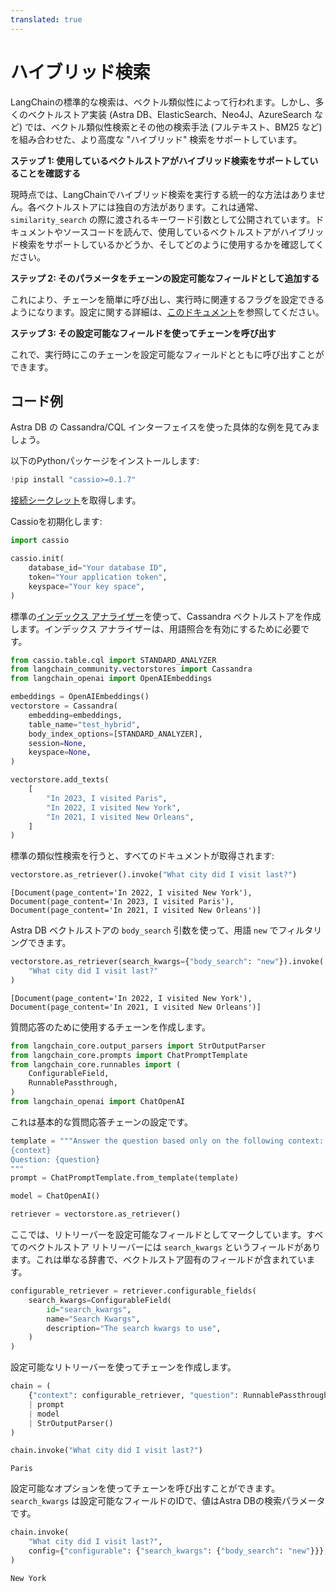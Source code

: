 ```yaml
---
translated: true
---
```


# ハイブリッド検索

LangChainの標準的な検索は、ベクトル類似性によって行われます。しかし、多くのベクトルストア実装 (Astra DB、ElasticSearch、Neo4J、AzureSearch など) では、ベクトル類似性検索とその他の検索手法 (フルテキスト、BM25 など) を組み合わせた、より高度な "ハイブリッド" 検索をサポートしています。

**ステップ 1: 使用しているベクトルストアがハイブリッド検索をサポートしていることを確認する**

現時点では、LangChainでハイブリッド検索を実行する統一的な方法はありません。各ベクトルストアには独自の方法があります。これは通常、`similarity_search` の際に渡されるキーワード引数として公開されています。ドキュメントやソースコードを読んで、使用しているベクトルストアがハイブリッド検索をサポートしているかどうか、そしてどのように使用するかを確認してください。

**ステップ 2: そのパラメータをチェーンの設定可能なフィールドとして追加する**

これにより、チェーンを簡単に呼び出し、実行時に関連するフラグを設定できるようになります。設定に関する詳細は、[このドキュメント](/docs/expression_language/primitives/configure)を参照してください。

**ステップ 3: その設定可能なフィールドを使ってチェーンを呼び出す**

これで、実行時にこのチェーンを設定可能なフィールドとともに呼び出すことができます。

## コード例

Astra DB の Cassandra/CQL インターフェイスを使った具体的な例を見てみましょう。

以下のPythonパッケージをインストールします:

```python
!pip install "cassio>=0.1.7"
```

[接続シークレット](https://docs.datastax.com/en/astra/astra-db-vector/get-started/quickstart.html)を取得します。

Cassioを初期化します:

```python
import cassio

cassio.init(
    database_id="Your database ID",
    token="Your application token",
    keyspace="Your key space",
)
```

標準の[インデックス アナライザー](https://docs.datastax.com/en/astra/astra-db-vector/cql/use-analyzers-with-cql.html)を使って、Cassandra ベクトルストアを作成します。インデックス アナライザーは、用語照合を有効にするために必要です。

```python
from cassio.table.cql import STANDARD_ANALYZER
from langchain_community.vectorstores import Cassandra
from langchain_openai import OpenAIEmbeddings

embeddings = OpenAIEmbeddings()
vectorstore = Cassandra(
    embedding=embeddings,
    table_name="test_hybrid",
    body_index_options=[STANDARD_ANALYZER],
    session=None,
    keyspace=None,
)

vectorstore.add_texts(
    [
        "In 2023, I visited Paris",
        "In 2022, I visited New York",
        "In 2021, I visited New Orleans",
    ]
)
```

標準の類似性検索を行うと、すべてのドキュメントが取得されます:

```python
vectorstore.as_retriever().invoke("What city did I visit last?")
```

```output
[Document(page_content='In 2022, I visited New York'),
Document(page_content='In 2023, I visited Paris'),
Document(page_content='In 2021, I visited New Orleans')]
```

Astra DB ベクトルストアの `body_search` 引数を使って、用語 `new` でフィルタリングできます。

```python
vectorstore.as_retriever(search_kwargs={"body_search": "new"}).invoke(
    "What city did I visit last?"
)
```

```output
[Document(page_content='In 2022, I visited New York'),
Document(page_content='In 2021, I visited New Orleans')]
```

質問応答のために使用するチェーンを作成します。

```python
from langchain_core.output_parsers import StrOutputParser
from langchain_core.prompts import ChatPromptTemplate
from langchain_core.runnables import (
    ConfigurableField,
    RunnablePassthrough,
)
from langchain_openai import ChatOpenAI
```

これは基本的な質問応答チェーンの設定です。

```python
template = """Answer the question based only on the following context:
{context}
Question: {question}
"""
prompt = ChatPromptTemplate.from_template(template)

model = ChatOpenAI()

retriever = vectorstore.as_retriever()
```

ここでは、リトリーバーを設定可能なフィールドとしてマークしています。すべてのベクトルストア リトリーバーには `search_kwargs` というフィールドがあります。これは単なる辞書で、ベクトルストア固有のフィールドが含まれています。

```python
configurable_retriever = retriever.configurable_fields(
    search_kwargs=ConfigurableField(
        id="search_kwargs",
        name="Search Kwargs",
        description="The search kwargs to use",
    )
)
```

設定可能なリトリーバーを使ってチェーンを作成します。

```python
chain = (
    {"context": configurable_retriever, "question": RunnablePassthrough()}
    | prompt
    | model
    | StrOutputParser()
)
```

```python
chain.invoke("What city did I visit last?")
```

```output
Paris
```

設定可能なオプションを使ってチェーンを呼び出すことができます。`search_kwargs` は設定可能なフィールドのIDで、値はAstra DBの検索パラメータです。

```python
chain.invoke(
    "What city did I visit last?",
    config={"configurable": {"search_kwargs": {"body_search": "new"}}},
)
```

```output
New York
```
